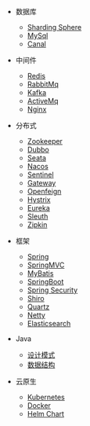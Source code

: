 <!-- docs/_sidebar.md -->


* 数据库
    * [Sharding Sphere](ShardingSphere/ShardingSphere5.md)
    * [MySql](MySql/MySql.md)
    * [Canal](Canal/Canal.md)

* 中间件
    * [Redis](Redis/Redis.md)
    * [RabbitMq](RabbitMq/RabbitMq.md)
    * [Kafka](Kafka/Kafka.md)
    * [ActiveMq](ActiveMq/ActiveMq.md)
    * [Nginx](Nginx/Nginx.md)

* 分布式
    * [Zookeeper](Zookeeper/Zookeeper.md)
    * [Dubbo](Dubbo/Dubbo.md)
    * [Seata](SpringCloud/Seata.md)
    * [Nacos](SpringCloud/Nacos.md)
    * [Sentinel](SpringCloud/Sentinel.md)
    * [Gateway](SpringCloud/Gateway.md)
    * [Openfeign](SpringCloud/Openfeign.md)
    * [Hystrix](SpringCloud/Hystrix.md)
    * [Eureka](SpringCloud/Eureka.md)
    * [Sleuth](SpringCloud/Sleuth.md)
    * [Zipkin](SpringCloud/Zipkin.md)

* 框架
    * [Spring](Spring/Spring.md)
    * [SpringMVC](SpringMVC/SpringMVC.md)
    * [MyBatis](MyBatis/MyBatis.md)
    * [SpringBoot](SpringBoot/SpringBoot.md)
    * [Spring Security](SpringSecurity/SpringSecurity.md)
    * [Shiro](Shiro/Shiro.md)
    * [Quartz](Quartz/Quartz.md)
    * [Netty](Netty/Netty.md)
    * [Elasticsearch](Elasticsearch/Elasticsearch.md)

* Java
    * [设计模式](DesignPatterns/DesignPatterns.md)
    * [数据结构](DataStructure/DataStructure.md)
      
* 云原生
    * [Kubernetes](Kubernetes/Kubernetes.md)
    * [Docker](Docker/Docker.md)
    * [Helm Chart](HelmChart/HelmChart.md)